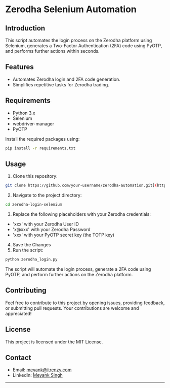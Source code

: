 # Zerodha Selenium Automation

## Introduction

This script automates the login process on the Zerodha platform using Selenium, 
generates a Two-Factor Authentication (2FA) code using PyOTP, and performs further actions within seconds.
## Features
- Automates Zerodha login and 2FA code generation.
- Simplifies repetitive tasks for Zerodha trading.
## Requirements
- Python 3.x
- Selenium
- webdriver-manager
- PyOTP

Install the required packages using:

```bash
pip install -r requirements.txt
```
## Usage 
1. Clone this repository:

```bash
git clone https://github.com/your-username/zerodha-automation.git](https://github.com/meyanksingh/zerodha-login-selenium
```
2. Navigate to the project directory:
```bash
cd zerodha-login-selenium
```
3. Replace the following placeholders with your Zerodha credentials:

- 'xxx' with your Zerodha User ID
- 'x@xxx' with your Zerodha Password
- 'xxx' with your PyOTP secret key (the TOTP key)
4. Save the Changes
5. Run the script:
```bash
python zerodha_login.py
```

The script will automate the login process, generate a 2FA code using PyOTP, and perform further actions on the Zerodha platform.


## Contributing

Feel free to contribute to this project by opening issues, providing feedback, or submitting pull requests. Your contributions are welcome and appreciated!

## License

This project is licensed under the MIT License.

## Contact

- Email: meyank@itrenzy.com
- LinkedIn: [Meyank Singh](https://www.linkedin.com/in/meyank-singh)

---
